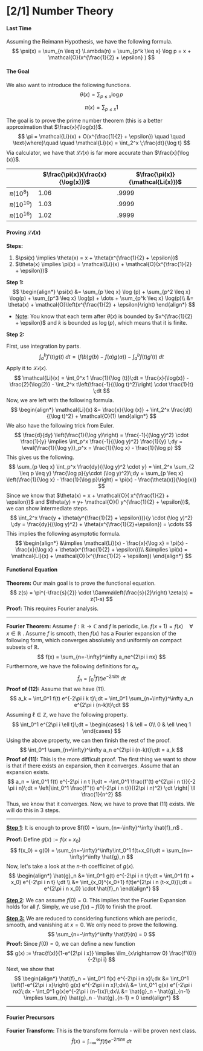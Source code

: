 # [2/1] Number Theory

#### Last Time

Assuming the Reimann Hypothesis, we have the following formula.
$$
\psi(x) = \sum_{n \leq x} \Lambda(n) = \sum_{p^k \leq x} \log p = x + \mathcal{O}(x^{\frac{1}{2} + \epsilon} )
$$

#### The Goal

We also want to introduce the following functions.
$$
\theta(x) = \sum_{p \leq x} \log p
$$

$$
\pi(x) = \sum_{p \leq x} 1
$$

The goal is to prove the prime number theorem (this is a better approximation that $\frac{x}{\log(x)}$. 
$$
\pi = \mathcal{Li}(x) + O(x^{\frac{1}{2} + \epsilon}) \quad \quad \text{where}\quad \quad  \mathcal{Li}(x) = \int_2^x \;\frac{dt}{\log t}
$$
Via calculator, we have that $\mathcal{Li}(x)$ is far more accurate than $\frac{x}{\log (x)}$. 

|                | $\frac{\pi(x)}{\frac{x}{\log(x)}}$ | $\frac{\pi(x)}{\mathcal{Li(x)}}$ |
| -------------- | ---------------------------------- | -------------------------------- |
| $\pi(10^8)$    | 1.06                               | .9999                            |
| $\pi(10^{10})$ | 1.03                               | .9999                            |
| $\pi(10^{16})$ | 1.02                               | .9999                            |

#### Proving $\mathcal{Li}(x)$ 

**Steps:**

1. $\psi(x) \implies \theta(x) = x + \theta(x^{\frac{1}{2} + \epsilon})$ 
2. $\theta(x) \implies \pi(x) = \mathcal{Li}(x) + \mathcal{O}(x^{\frac{1}{2} + \epsilon})$ 

**Step 1:**
$$
\begin{align*}
	\psi(x) &= \sum_{p \leq x} \log (p) + \sum_{p^2 \leq x} \log(p) + \sum_{p^3 \leq x} \log(p) + \dots + \sum_{p^k \leq x} \log(p)\\
	&= \theta(x) + \mathcal{O}\left(x^{\frac{1}{2} + \epsilon}\right)
\end{align*}
$$

- <u>Note</u>: You know that each term after $\theta(x)$ is bounded by $x^{\frac{1}{2} + \epsilon}$ and $k$ is bounded as $\log (p)$, which means that it is finite.

**Step 2:**

First, use integration by parts.
$$
\int_a^b f'(t)g(t)\;dt = (f(b)g(b) - f(a)g(a)) - \int_a^b f(t)g'(t)\;dt
$$
Apply it to $\mathcal{Li}(x)$. 
$$
\mathcal{Li}(x) = \int_0^x 1 \frac{1}{\log (t)}\;dt = \frac{x}{\log(x)} - \frac{2}{\log(2)} - \int_2^x t\left(\frac{-1}{(\log t)^2}\right) \cdot \frac{1}{t} \;dt
$$
Now, we are left with the following formula.
$$
\begin{align*}
\mathcal{Li}(x) &= \frac{x}{\log (x)} + \int_2^x \frac{dt}{(\log t)^2} + \mathcal{O}(1)
\end{align*}
$$
We also have the following trick from Euler.
$$
\frac{d}{dy} \left(\frac{1}{\log y}\right) = \frac{-1}{(\log y)^2} \cdot \frac{1}{y} \implies \int_p^x \frac{-1}{(\log y)^2} \frac{1}{y} \;dy = \eval{\frac{1}{\log y}}_p^x = \frac{1}{\log x} - \frac{1}{\log p}
$$
This gives us the following.
$$
\sum_{p \leq x} \int_p^x \frac{dy}{(\log y)^2 \cdot y} = \int_2^x \sum_{2 \leq p \leq y} \frac{\log p}{y\cdot (\log y)^2}\;dy = \sum_{p \leq x} \left(\frac{1}{\log x} - \frac{1}{\log p}\right) = \pi(x) - \frac{\theta(x)}{\log(x)}
$$
Since we know that $\theta(x) = x + \mathcal{O}( x^{\frac{1}{2} + \epsilon})$ and $\theta(y) = y+ \mathcal{O}() y^{\frac{1}{2} + \epsilon})$, we can show intermediate steps.
$$
\int_2^x \frac{y + \theta(y^{\frac{1}{2} + \epsilon})}{y \cdot (\log y)^2} \;dy = \frac{dy}{(\log y)^2} + \theta(x^{\frac{1}{2}+\epsilon}) = \cdots
$$
This implies the following asymptotic formula.
$$
\begin{align*}
&\implies \mathcal{Li}(x) - \frac{x}{\log x} = \pi(x) - \frac{x}{\log x} + \theta(x^{\frac{1}{2} + \epsilon})\\
&\implies \pi(x) = \mathcal{Li}(x) + \mathcal{O}(x^{\frac{1}{2} + \epsilon})
\end{align*}
$$

#### Functional Equation

**Theorem:** Our main goal is to prove the functional equation.
$$
z(s) = \pi^{-\frac{s}{2}} \cdot \Gamma\left(\frac{s}{2}\right) \zeta(s) = z(1-s)
$$
**Proof:** This requires Fourier analysis.

----

**Fourier Theorem:** Assume $f: \mathbb{R} \rightarrow \mathbb{C}$ and $f$ is periodic, i.e. $f(x+1) = f(x) \quad\forall \;x \in \mathbb{R}$ . Assume $f$ is smooth, then $f(x)$ has a Fourier expansion of the following form, which converges absolutely and uniformly on compact subsets of $\mathbb{R}$. 
$$
f(x) = \sum_{n=-\infty}^\infty a_ne^{2\pi i nx}
$$
Furthermore, we have the following definitions for $a_n$.
$$
\hat{f}_n = \int_0^1 f(t)e^{-2\pi itn}\;dt
$$
**Proof of (12):** Assume that we have $(11)$.  
$$
a_k = \int_0^1 f(t) e^{-2\pi i k t}\;dt = \int_0^1 \sum_{n=\infty}^\infty a_n e^{2\pi i (n-k)t}\;dt
$$
Assuming $\ell \in \mathbb{Z}$, we have the following property.
$$
\int_0^1 e^{2\pi i \ell t}\;dt = \begin{cases} 
1 & \ell = 0\\
0 & \ell \neq 1
\end{cases}
$$
Using the above property, we can then finish the rest of the proof.
$$
\int_0^1 \sum_{n=\infty}^\infty a_n e^{2\pi i (n-k)t}\;dt = a_k
$$
**Proof of (11):** This is the more difficult proof. The first thing we want to show is that if there exists an expansion, then it converges. Assume that an expansion exists.
$$
a_n = \int_0^1 f(t) e^{-2\pi i n t }\;dt = -\int_0^1 \frac{f'(t) e^{2\pi i n t}}{-2 \pi i n}\;dt = \left|\int_0^1 \frac{f''(t) e^{-2\pi i n t}}{(2\pi i n)^2} \;dt \right| \ll \frac{1}{n^2}
$$
Thus, we know that it converges. Now, we have to prove that $(11)$ exists. We will do this in $3$​ steps.

-----

<u>**Step 1**</u>: It is enough to prove $f(0) = \sum_{n=-\infty}^\infty \hat{f}_n$ . 

**Proof:** Define $g(x) := f(x+x_0)$
$$
f(x_0) = g(0) = \sum_{n=-\infty}^\infty\int_0^1 f(t+x_0)\;dt = \sum_{n=-\infty}^\infty \hat{g}_n
$$
Now, let's take a look at the $n$-th coefficinet of $g(x)$.
$$
\begin{align*}
\hat{g}_n &= \int_0^1 g(t) e^{-2\pi i n t}\;dt = \int_0^1 f(t + x_0) e^{-2\pi i n t} \;dt \\
&= \int_{x_0}^{x_0+1} f(t)e^{2\pi i n (t-x_0)}\;dt = e^{2\pi i n x_0} \cdot \hat{f}_n
\end{align*}
$$
 

**<u>Step 2</u>**: We can assume $f(0) = 0$. This implies that the Fourier Expansion holds for all $f$. Simply, we use $f(x) - f(0)$ to finish the proof. 

**<u>Step 3:</u>** We are reduced to considering functions which are periodic, smooth, and vanishing at $x = 0$. We only need to prove the following.
$$
\sum_{n=-\infty}^\infty \hat{f}(n) = 0
$$
**Proof:** Since $f(0) = 0$, we can define a new function 
$$
g(x) := \frac{f(x)}{1-e^{2\pi i x}} \implies \lim_{x\rightarrow 0} \frac{f'(0)}{-2\pi i} 
$$
Next, we show that
$$
\begin{align*}
\hat{f}_n = \int_0^1 f(x) e^{-2\pi i n x}\;dx &= \int_0^1 \left(1-e^{2\pi i x}\right)  g(x) e^{-2\pi i n x}\;dx\\
&= \int_0^1 g(x) e^{-2\pi i nx}\;dx - \int_0^1 g(x)e^{-2\pi i (n-1)x}\;dx\\
&= \hat{g}_n - \hat{g}_{n-1} \implies \sum_{n} \hat{g}_n - \hat{g}_{n-1} = 0
\end{align*}
$$

-----

#### Fourier Precursors

**Fourier Transform:** This is the transform formula - will be proven next class.
$$
\hat{f}(x) = \int_{-\infty}^\infty f(t)e^{-2\pi i nx}\;dt
$$